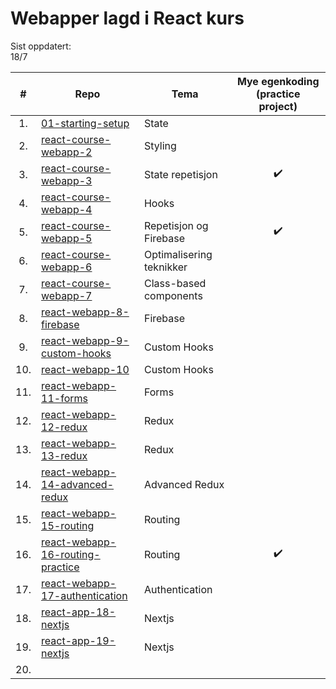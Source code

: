 # Webapper lagd i React kurs
Sist oppdatert:  
18/7


| #   | Repo                                                                                         | Tema                     | Mye egenkoding (practice project)  |
|:---:|----------------------------------------------------------------------------------------------|--------------------------|:----------------------------------:|
| 1.  |[01-starting-setup](https://github.com/paalss/01-starting-setup)                              | State                    |                                    |
| 2.  |[react-course-webapp-2](https://github.com/paalss/react-course-webapp-2)                      | Styling                  |                                    |
| 3.  |[react-course-webapp-3](https://github.com/paalss/react-course-webapp-3)                      | State repetisjon         |:heavy_check_mark:                  |
| 4.  |[react-course-webapp-4](https://github.com/paalss/react-course-webapp-4)                      | Hooks                    |                                    |
| 5.  |[react-course-webapp-5](https://github.com/paalss/react-course-webapp-5)                      | Repetisjon og Firebase   |:heavy_check_mark:                  |
| 6.  |[react-course-webapp-6](https://github.com/paalss/react-course-webapp-6)                      | Optimalisering teknikker |                                    |
| 7.  |[react-course-webapp-7](https://github.com/paalss/react-course-webapp-7)                      | Class-based components   |                                    |
| 8.  |[react-webapp-8-firebase](https://github.com/paalss/react-webapp-8-firebase)                  | Firebase                 |                                    |
| 9.  |[react-webapp-9-custom-hooks](https://github.com/paalss/react-webapp-9-custom-hooks)          | Custom Hooks             |                                    |
| 10. |[react-webapp-10](https://github.com/paalss/react-webapp-10)                                  | Custom Hooks             |                                    |
| 11. |[react-webapp-11-forms](https://github.com/paalss/react-webapp-11-forms)                      | Forms                    |                                    |
| 12. |[react-webapp-12-redux](https://github.com/paalss/react-webapp-12-redux)                      | Redux                    |                                    |
| 13. |[react-webapp-13-redux](https://github.com/paalss/react-webapp-13-redux)                      | Redux                    |                                    |
| 14. |[react-webapp-14-advanced-redux](https://github.com/paalss/react-webapp-14-advanced-redux)    | Advanced Redux           |                                    |
| 15. |[react-webapp-15-routing](https://github.com/paalss/react-webapp-15-routing)                  | Routing                  |                                    |
| 16. |[react-webapp-16-routing-practice](https://github.com/paalss/react-webapp-16-routing-practice)| Routing                  |:heavy_check_mark:                  |
| 17. |[react-webapp-17-authentication](https://github.com/paalss/react-webapp-17-authentication)    | Authentication           |                                    |
| 18. |[react-app-18-nextjs](https://github.com/paalss/react-app-18-nextjs)                          | Nextjs                   |                                    |
| 19. |[react-app-19-nextjs](https://github.com/paalss/react-app-19-nextjs)                          | Nextjs                   |                                    |
| 20. |  
